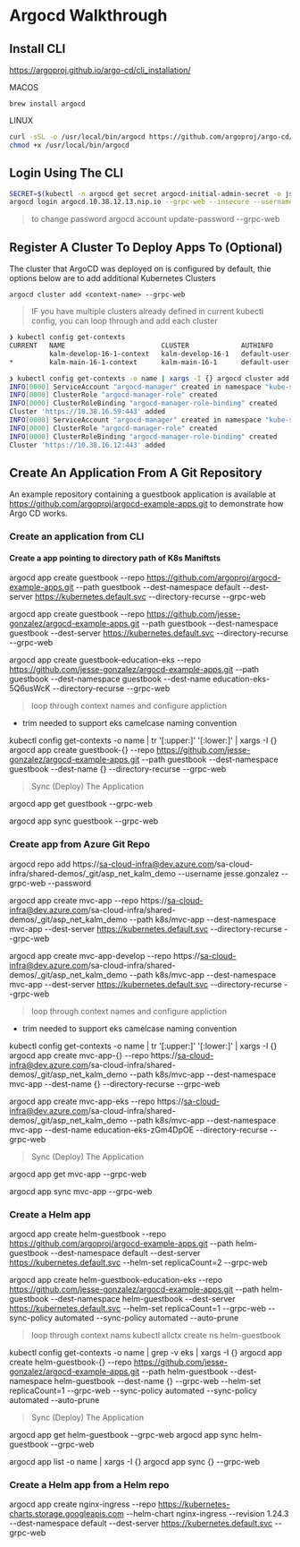 
# Argocd Walkthrough

## Install CLI

https://argoproj.github.io/argo-cd/cli_installation/

MACOS

`brew install argocd`

LINUX

```bash
curl -sSL -o /usr/local/bin/argocd https://github.com/argoproj/argo-cd/releases/latest/download/argocd-linux-amd64
chmod +x /usr/local/bin/argocd
```

## Login Using The CLI

```bash
SECRET=$(kubectl -n argocd get secret argocd-initial-admin-secret -o jsonpath="{.data.password}" | base64 -d)
argocd login argocd.10.38.12.13.nip.io --grpc-web --insecure --username admin --password $SECRET
```

> to change password
  argocd account update-password --grpc-web

## Register A Cluster To Deploy Apps To (Optional)

The cluster that ArgoCD was deployed on is configured by default, thie options below are to add additional Kubernetes Clusters

`argocd cluster add <context-name> --grpc-web`

> IF you have multiple clusters already defined in current kubectl config, you can loop through and add each cluster

```bash
❯ kubectl config get-contexts                                                                                                                                            ─╯
CURRENT   NAME                        CLUSTER             AUTHINFO                         NAMESPACE
          kalm-develop-16-1-context   kalm-develop-16-1   default-user-kalm-develop-16-1   kasten-io
*         kalm-main-16-1-context      kalm-main-16-1      default-user-kalm-main-16-1 
```

```bash
❯ kubectl config get-contexts -o name | xargs -I {} argocd cluster add -y {} --grpc-web                                                                                                                       ─╯
INFO[0000] ServiceAccount "argocd-manager" created in namespace "kube-system" 
INFO[0000] ClusterRole "argocd-manager-role" created    
INFO[0000] ClusterRoleBinding "argocd-manager-role-binding" created 
Cluster 'https://10.38.16.59:443' added
INFO[0000] ServiceAccount "argocd-manager" created in namespace "kube-system" 
INFO[0000] ClusterRole "argocd-manager-role" created    
INFO[0000] ClusterRoleBinding "argocd-manager-role-binding" created 
Cluster 'https://10.38.16.12:443' added
```

## Create An Application From A Git Repository

An example repository containing a guestbook application is available at https://github.com/argoproj/argocd-example-apps.git to demonstrate how Argo CD works.

### Create an application from CLI

#### Create a app pointing to directory path of K8s Maniftsts

argocd app create guestbook --repo https://github.com/argoproj/argocd-example-apps.git --path guestbook --dest-namespace default --dest-server https://kubernetes.default.svc --directory-recurse --grpc-web

argocd app create guestbook --repo https://github.com/jesse-gonzalez/argocd-example-apps.git --path guestbook --dest-namespace guestbook --dest-server https://kubernetes.default.svc --directory-recurse --grpc-web

argocd app create guestbook-education-eks --repo https://github.com/jesse-gonzalez/argocd-example-apps.git --path guestbook --dest-namespace guestbook --dest-name education-eks-5Q6usWcK --directory-recurse --grpc-web

> loop through context names and configure appliction

- trim needed to support eks camelcase naming convention

kubectl config get-contexts -o name | tr '[:upper:]' '[:lower:]' | xargs -I {} argocd app create guestbook-{} --repo https://github.com/jesse-gonzalez/argocd-example-apps.git --path guestbook --dest-namespace guestbook --dest-name {} --directory-recurse --grpc-web

> Sync (Deploy) The Application

argocd app get guestbook --grpc-web

argocd app sync guestbook --grpc-web

### Create app from Azure Git Repo

argocd repo add https://sa-cloud-infra@dev.azure.com/sa-cloud-infra/shared-demos/_git/asp_net_kalm_demo --username jesse.gonzalez --grpc-web --password <token>


argocd app create mvc-app --repo https://sa-cloud-infra@dev.azure.com/sa-cloud-infra/shared-demos/_git/asp_net_kalm_demo --path k8s/mvc-app --dest-namespace mvc-app --dest-server https://kubernetes.default.svc --directory-recurse --grpc-web


argocd app create mvc-app-develop --repo https://sa-cloud-infra@dev.azure.com/sa-cloud-infra/shared-demos/_git/asp_net_kalm_demo --path k8s/mvc-app --dest-namespace mvc-app --dest-server https://kubernetes.default.svc --directory-recurse --grpc-web

> loop through context names and configure appliction

- trim needed to support eks camelcase naming convention

kubectl config get-contexts -o name | tr '[:upper:]' '[:lower:]' | xargs -I {} argocd app create mvc-app-{} --repo https://sa-cloud-infra@dev.azure.com/sa-cloud-infra/shared-demos/_git/asp_net_kalm_demo --path k8s/mvc-app --dest-namespace mvc-app --dest-name {} --directory-recurse --grpc-web

argocd app create mvc-app-eks --repo https://sa-cloud-infra@dev.azure.com/sa-cloud-infra/shared-demos/_git/asp_net_kalm_demo --path k8s/mvc-app --dest-namespace mvc-app --dest-name education-eks-zGm4DpOE --directory-recurse --grpc-web

> Sync (Deploy) The Application

argocd app get mvc-app --grpc-web

argocd app sync mvc-app --grpc-web


### Create a Helm app

argocd app create helm-guestbook --repo https://github.com/argoproj/argocd-example-apps.git --path helm-guestbook --dest-namespace default --dest-server https://kubernetes.default.svc --helm-set replicaCount=2 --grpc-web

argocd app create helm-guestbook-education-eks --repo https://github.com/jesse-gonzalez/argocd-example-apps.git --path helm-guestbook --dest-namespace helm-guestbook --dest-server https://kubernetes.default.svc --helm-set replicaCount=1 --grpc-web --sync-policy automated --sync-policy automated --auto-prune


> loop through context nams
kubectl allctx create ns helm-guestbook

kubectl config get-contexts -o name | grep -v eks | xargs -I {} argocd app create helm-guestbook-{} --repo https://github.com/jesse-gonzalez/argocd-example-apps.git --path helm-guestbook --dest-namespace helm-guestbook --dest-name {} --grpc-web --helm-set replicaCount=1 --grpc-web --sync-policy automated --sync-policy automated --auto-prune


> Sync (Deploy) The Application

argocd app get helm-guestbook --grpc-web
argocd app sync helm-guestbook --grpc-web

argocd app list -o name | xargs -I {} argocd app sync {} --grpc-web


###  Create a Helm app from a Helm repo

argocd app create nginx-ingress --repo https://kubernetes-charts.storage.googleapis.com --helm-chart nginx-ingress --revision 1.24.3 --dest-namespace default --dest-server https://kubernetes.default.svc --grpc-web


